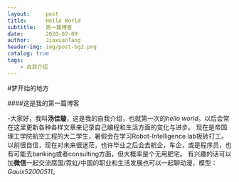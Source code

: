 ```yaml
---
layout:     post
title:      Hello World
subtitle:   第一篇博客
date:       2020-02-09
author:     JiaxuanTang
header-img: img/post-bg2.png
catalog: true
tags:
    - 自我介绍
---
```


#梦开始的地方

####这是我的第一篇博客

-大家好，我叫**汤佳璇**，这是我的自我介绍，也就第一次的*hello world*。以后会常在这里更新各种各样文章来记录自己编程和生活方面的变化与进步。
现在是帝国理工学院航空工程的大二学生，暑假会在学习Robot-Intelligence lab板砖打工。以前很自信，现在对未来很迷茫，也许毕业之后会去航企，车企，或是程序员，也有可能去banking或者consulting方面，但大概率是个无用肥宅。
有兴趣的话可以加**微信**一起交流腐国/霓虹/中国的职业和生活发展也可以一起聊动漫，模型：*Gauix52000511*。
